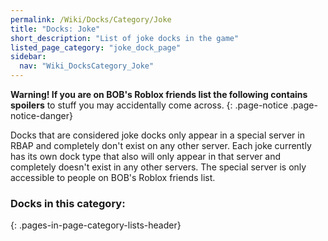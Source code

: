 ```yaml
---
permalink: /Wiki/Docks/Category/Joke
title: "Docks: Joke"
short_description: "List of joke docks in the game"
listed_page_category: "joke_dock_page"
sidebar:
  nav: "Wiki_DocksCategory_Joke"
---
```


**Warning! If you are on BOB's Roblox friends list the following contains spoilers** to stuff you may accidentally come across.
{: .page-notice .page-notice-danger}

Docks that are considered joke docks only appear in a special server in RBAP and completely don't exist on any other server. Each joke currently has its own dock type that also will only appear in that server and completely doesn't exist in any other servers. The special server is only accessible to people on BOB's Roblox friends list.

### Docks in this category:
{: .pages-in-page-category-lists-header}
